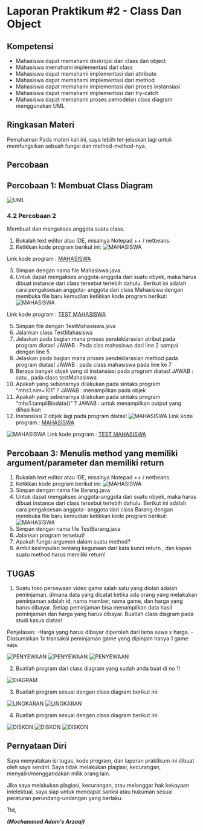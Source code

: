 # Laporan Praktikum #2 - Class Dan Object

## Kompetensi

- Mahasiswa dapat memahami deskripsi dari class dan object
- Mahasiswa memahami implementasi dari class
- Mahasiswa dapat memahami implementasi dari attribute
- Mahasiswa dapat memahami implementasi dari method
- Mahasiswa dapat memahami implementasi dari proses instansiasi
- Mahasiswa dapat memahami implementasi dari try-catch
- Mahasiswa dapat memahami proses pemodelan class diagram menggunakan UML 

## Ringkasan Materi

Pemahaman Pada materi kali ini, saya lebiih ter-jelaskan lagi untuk memfungsikan sebuah fungsi dan method-method-nya.

## Percobaan

## Percobaan 1: Membuat Class Diagram 

![UML](img/UML.JPG)

### 4.2 Percobaan 2

Membuat dan mengakses anggota suatu class.

1. Bukalah text editor atau IDE, misalnya Notepad ++ / netbeans. 
2. Ketikkan kode program berikut ini: 
![MAHASISWA](img/2.2.JPG)

Link kode program : [MAHASISWA](../../src/1_Pengantar_Konsep_PBO/Mahasiswa.java)

3. Simpan dengan nama file Mahasiswa.java. 
4. Untuk dapat mengakses anggota-anggota dari suatu obyek, maka harus dibuat instance dari class tersebut terlebih dahulu. Berikut ini adalah cara pengaksesan anggota- anggota dari class Mahasiswa dengan membuka file baru kemudian ketikkan kode program berikut:
![MAHASISWA](img/2.2.JPG) 

Link kode program : [TEST MAHASISWA](../../src/1_Pengantar_Konsep_PBO/TestMahasiswa.java)

5. Simpan file dengan TestMahasiswa.java 
6. Jalankan class TestMahasiswa
7. Jelaskan pada bagian mana proses pendeklarasian atribut pada program diatas! 
    JAWAB : Pada clas mahasiswa dari  line 2 sampai dengan line 5
8. Jelaskan pada bagian mana proses pendeklarasian method pada program diatas! 
    JAWAB : pada class mahasiswa pada line ke 7
9. Berapa banyak objek yang di instansiasi pada program diatas! 
    JAWAB : satu ,  pada class  testMahasiswa
10. Apakah yang sebenarnya dilakukan pada sintaks program “mhs1.nim=101” ? 
    JAWAB : menampilkan pada objek
11. Apakah yang sebenarnya dilakukan pada sintaks program “mhs1.tampilBiodata()” ? 
    JAWAB : untuk  menampilkan output yang  dihasilkan
12. Instansiasi 2 objek lagi pada program diatas!
![MAHASISWA](img/2.12.JPG)
Link kode program : [MAHASISWA](../../src/1_Pengantar_Konsep_PBO/Mahasiswa.java)

![MAHASISWA](img/2.12.1.JPG)
Link kode program : [TEST MAHASISWA](../../src/1_Pengantar_Konsep_PBO/TestMahasiswa.java)


## Percobaan 3: Menulis method yang memiliki argument/parameter dan memiliki return 

1. Bukalah text editor atau IDE, misalnya Notepad ++ / netbeans.
2. Ketikkan kode program berikut ini: 
![MAHASISWA](img/3.2.JPG)
3. Simpan dengan nama file Barang.java
4. Untuk dapat mengakses anggota-anggota dari suatu obyek, maka harus dibuat instance dari class tersebut terlebih dahulu. Berikut ini adalah cara pengaksesan anggota- anggota dari class Barang dengan membuka file baru kemudian ketikkan kode program berikut: 
![MAHASISWA](img/3.4.JPG)
5. Simpan dengan nama file TestBarang.java
6. Jalankan program tersebut!
7. Apakah fungsi argumen dalam suatu method?
8. Ambil kesimpulan tentang kegunaan dari kata kunci return , dan kapan suatu method harus memiliki return!

## TUGAS

1. Suatu toko persewaan video game salah satu yang diolah adalah peminjaman, dimana data yang dicatat ketika ada orang yang melakukan peminjaman adalah id, nama member, nama game, dan harga yang harus dibayar. Setiap peminjaman bisa menampilkan data hasil peminjaman dan harga yang harus dibayar. Buatlah class diagram pada studi kasus diatas! 

Penjelasan: 
-Harga yang harus dibayar diperoleh dari lama sewa x harga. 
-Diasumsikan 1x transaksi peminjaman game yang dipinjam hanya 1 game saja.

![PENYEWAAN](img/tugasSewa1.JPG)
![PENYEWAAN](img/tugasSewa2.JPG)
![PENYEWAAN](img/tugasSewaOut.JPG)

2. Buatlah program dari class diagram yang sudah anda buat di no 1! 

![DIAGRAM](img/tugas2.JPG)


3. Buatlah program sesuai dengan class diagram berikut ini: 

![LINGKARAN](img/tugasLingkaran1.JPG)
![LINGKARAN](img/tugasLingkaran2.JPG)

4. Buatlah program sesuai dengan class diagram berikut ini: 

![DISKON](img/tugas4.1.JPG)
![DISKON](img/tugas4.2.JPG)
![DISKON](img/tugas4Out.JPG)
## Pernyataan Diri

Saya menyatakan isi tugas, kode program, dan laporan praktikum ini dibuat oleh saya sendiri. Saya tidak melakukan plagiasi, kecurangan, menyalin/menggandakan milik orang lain.

Jika saya melakukan plagiasi, kecurangan, atau melanggar hak kekayaan intelektual, saya siap untuk mendapat sanksi atau hukuman sesuai peraturan perundang-undangan yang berlaku.

Ttd,

***(Mochammad Adam's Arzaqi)***
